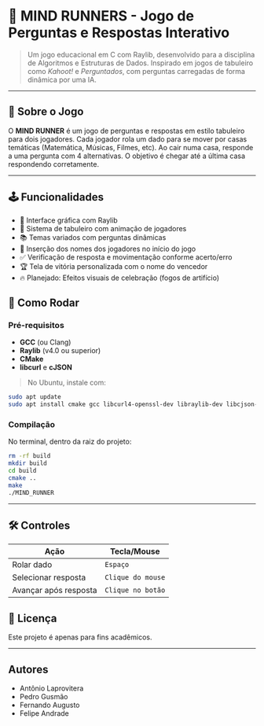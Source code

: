 # 🧠 MIND RUNNERS - Jogo de Perguntas e Respostas Interativo

> Um jogo educacional em C com Raylib, desenvolvido para a disciplina de Algoritmos e Estruturas de Dados. Inspirado em jogos de tabuleiro como *Kahoot!* e *Perguntados*, com perguntas carregadas de forma dinâmica por uma IA.

---

## 🧠 Sobre o Jogo

O **MIND RUNNER** é um jogo de perguntas e respostas em estilo tabuleiro para dois jogadores. Cada jogador rola um dado para se mover por casas temáticas (Matemática, Músicas, Filmes, etc). Ao cair numa casa, responde a uma pergunta com 4 alternativas. O objetivo é chegar até a última casa respondendo corretamente.

---

## 🕹️ Funcionalidades

- 🎨 Interface gráfica com Raylib
- 🎲 Sistema de tabuleiro com animação de jogadores
- 📚 Temas variados com perguntas dinâmicas
- 👤 Inserção dos nomes dos jogadores no início do jogo
- ✅ Verificação de resposta e movimentação conforme acerto/erro
- 🏆 Tela de vitória personalizada com o nome do vencedor
- 🔥 Planejado: Efeitos visuais de celebração (fogos de artifício)


## 🚀 Como Rodar

### Pré-requisitos

- **GCC** (ou Clang)
- **Raylib** (v4.0 ou superior)
- **CMake**
- **libcurl** e **cJSON**

> No Ubuntu, instale com:
```bash
sudo apt update
sudo apt install cmake gcc libcurl4-openssl-dev libraylib-dev libcjson-dev
```

### Compilação

No terminal, dentro da raiz do projeto:

```bash
rm -rf build
mkdir build
cd build
cmake ..
make
./MIND_RUNNER
```

---

## 🛠️ Controles

| Ação                    | Tecla/Mouse           |
|-------------------------|-----------------------|
| Rolar dado              | `Espaço`              |
| Selecionar resposta     | `Clique do mouse`     |
| Avançar após resposta   | `Clique no botão`     |



## 📜 Licença

Este projeto é apenas para fins acadêmicos.

---

## Autores
- Antônio Laprovitera
- Pedro Gusmão
- Fernando Augusto
- Felipe Andrade
